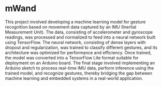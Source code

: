 # mWand

This project involved developing a machine learning model for gesture recognition based on movement data captured by an IMU (Inertial Measurement Unit). The data, consisting of accelerometer and gyroscope readings, was processed and normalized to feed into a neural network built using TensorFlow. The neural network, consisting of dense layers with dropout and regularization, was trained to classify different gestures, and its architecture was optimized for performance and efficiency. Once trained, the model was converted into a TensorFlow Lite format suitable for deployment on an Arduino board. The final stage involved implementing an Arduino sketch to process real-time IMU data, perform inference using the trained model, and recognize gestures, thereby bridging the gap between machine learning and embedded systems in a real-world application.